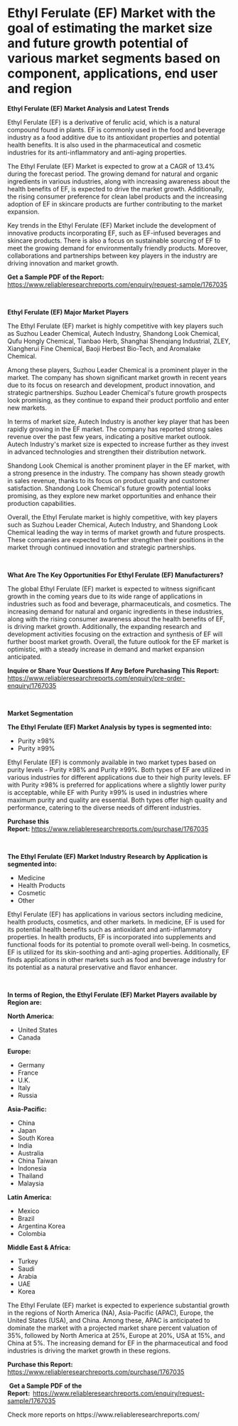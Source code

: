 <p><h1>Ethyl Ferulate (EF) Market with the goal of estimating the market size and future growth potential of various market segments based on component, applications, end user and region</h1></p><p><strong>Ethyl Ferulate (EF) Market Analysis and Latest Trends</strong></p>
<p><p>Ethyl Ferulate (EF) is a derivative of ferulic acid, which is a natural compound found in plants. EF is commonly used in the food and beverage industry as a food additive due to its antioxidant properties and potential health benefits. It is also used in the pharmaceutical and cosmetic industries for its anti-inflammatory and anti-aging properties.</p><p>The Ethyl Ferulate (EF) Market is expected to grow at a CAGR of 13.4% during the forecast period. The growing demand for natural and organic ingredients in various industries, along with increasing awareness about the health benefits of EF, is expected to drive the market growth. Additionally, the rising consumer preference for clean label products and the increasing adoption of EF in skincare products are further contributing to the market expansion.</p><p>Key trends in the Ethyl Ferulate (EF) Market include the development of innovative products incorporating EF, such as EF-infused beverages and skincare products. There is also a focus on sustainable sourcing of EF to meet the growing demand for environmentally friendly products. Moreover, collaborations and partnerships between key players in the industry are driving innovation and market growth.</p></p>
<p><strong>Get a Sample PDF of the Report:&nbsp;</strong> <a href="https://www.reliableresearchreports.com/enquiry/request-sample/1767035">https://www.reliableresearchreports.com/enquiry/request-sample/1767035</a></p>
<p>&nbsp;</p>
<p><strong>Ethyl Ferulate (EF) Major Market Players</strong></p>
<p><p>The Ethyl Ferulate (EF) market is highly competitive with key players such as Suzhou Leader Chemical, Autech Industry, Shandong Look Chemical, Qufu Hongly Chemical, Tianbao Herb, Shanghai Shenqiang Industrial, ZLEY, Xiangherui Fine Chemical, Baoji Herbest Bio-Tech, and Aromalake Chemical.</p><p>Among these players, Suzhou Leader Chemical is a prominent player in the market. The company has shown significant market growth in recent years due to its focus on research and development, product innovation, and strategic partnerships. Suzhou Leader Chemical's future growth prospects look promising, as they continue to expand their product portfolio and enter new markets.</p><p>In terms of market size, Autech Industry is another key player that has been rapidly growing in the EF market. The company has reported strong sales revenue over the past few years, indicating a positive market outlook. Autech Industry's market size is expected to increase further as they invest in advanced technologies and strengthen their distribution network.</p><p>Shandong Look Chemical is another prominent player in the EF market, with a strong presence in the industry. The company has shown steady growth in sales revenue, thanks to its focus on product quality and customer satisfaction. Shandong Look Chemical's future growth potential looks promising, as they explore new market opportunities and enhance their production capabilities.</p><p>Overall, the Ethyl Ferulate market is highly competitive, with key players such as Suzhou Leader Chemical, Autech Industry, and Shandong Look Chemical leading the way in terms of market growth and future prospects. These companies are expected to further strengthen their positions in the market through continued innovation and strategic partnerships.</p></p>
<p>&nbsp;</p>
<p><strong>What Are The Key Opportunities For Ethyl Ferulate (EF) Manufacturers?</strong></p>
<p><p>The global Ethyl Ferulate (EF) market is expected to witness significant growth in the coming years due to its wide range of applications in industries such as food and beverage, pharmaceuticals, and cosmetics. The increasing demand for natural and organic ingredients in these industries, along with the rising consumer awareness about the health benefits of EF, is driving market growth. Additionally, the expanding research and development activities focusing on the extraction and synthesis of EF will further boost market growth. Overall, the future outlook for the EF market is optimistic, with a steady increase in demand and market expansion anticipated.</p></p>
<p><strong>Inquire or Share Your Questions If Any Before Purchasing This Report:</strong> <a href="https://www.reliableresearchreports.com/enquiry/pre-order-enquiry/1767035">https://www.reliableresearchreports.com/enquiry/pre-order-enquiry/1767035</a></p>
<p>&nbsp;</p>
<p><strong>Market Segmentation</strong></p>
<p><strong>The Ethyl Ferulate (EF) Market Analysis by types is segmented into:</strong></p>
<p><ul><li>Purity ≥98%</li><li>Purity ≥99%</li></ul></p>
<p><p>Ethyl Ferulate (EF) is commonly available in two market types based on purity levels - Purity ≥98% and Purity ≥99%. Both types of EF are utilized in various industries for different applications due to their high purity levels. EF with Purity ≥98% is preferred for applications where a slightly lower purity is acceptable, while EF with Purity ≥99% is used in industries where maximum purity and quality are essential. Both types offer high quality and performance, catering to the diverse needs of different industries.</p></p>
<p><strong>Purchase this Report:&nbsp;</strong><a href="https://www.reliableresearchreports.com/purchase/1767035">https://www.reliableresearchreports.com/purchase/1767035</a></p>
<p>&nbsp;</p>
<p><strong>The Ethyl Ferulate (EF) Market Industry Research by Application is segmented into:</strong></p>
<p><ul><li>Medicine</li><li>Health Products</li><li>Cosmetic</li><li>Other</li></ul></p>
<p><p>Ethyl Ferulate (EF) has applications in various sectors including medicine, health products, cosmetics, and other markets. In medicine, EF is used for its potential health benefits such as antioxidant and anti-inflammatory properties. In health products, EF is incorporated into supplements and functional foods for its potential to promote overall well-being. In cosmetics, EF is utilized for its skin-soothing and anti-aging properties. Additionally, EF finds applications in other markets such as food and beverage industry for its potential as a natural preservative and flavor enhancer.</p></p>
<p>&nbsp;</p>
<p><strong>In terms of Region, the Ethyl Ferulate (EF) Market Players available by Region are:</strong></p>
<p>
    <p> <strong> North America: </strong>
        <ul>
            <li>United States</li>
            <li>Canada</li>
        </ul>
        </p> 
    <p> <strong> Europe: </strong>
        <ul>
            <li>Germany</li>
            <li>France</li>
            <li>U.K.</li>
            <li>Italy</li>
            <li>Russia</li>
        </ul>
        </p> 
    <p> <strong> Asia-Pacific: </strong>
        <ul>
            <li>China</li>
            <li>Japan</li>
            <li>South Korea</li>
            <li>India</li>
            <li>Australia</li>
            <li>China Taiwan</li>
            <li>Indonesia</li>
            <li>Thailand</li>
            <li>Malaysia</li>
        </ul>
        </p> 
    <p> <strong> Latin America: </strong>
        <ul>
            <li>Mexico</li>
            <li>Brazil</li>
            <li>Argentina Korea</li>
            <li>Colombia</li>
        </ul>
        </p> 
    <p> <strong> Middle East & Africa: </strong>
        <ul>
            <li>Turkey</li>
            <li>Saudi</li>
            <li>Arabia</li>
            <li>UAE</li>
            <li>Korea</li>
        </ul>
    </p>
    </p>
<p><p>The Ethyl Ferulate (EF) market is expected to experience substantial growth in the regions of North America (NA), Asia-Pacific (APAC), Europe, the United States (USA), and China. Among these, APAC is anticipated to dominate the market with a projected market share percent valuation of 35%, followed by North America at 25%, Europe at 20%, USA at 15%, and China at 5%. The increasing demand for EF in the pharmaceutical and food industries is driving the market growth in these regions.</p></p>
<p><strong>Purchase this Report: </strong><a href="https://www.reliableresearchreports.com/purchase/1767035">https://www.reliableresearchreports.com/purchase/1767035</a></p>
<p>&nbsp;<strong>Get a Sample PDF of the Report:&nbsp;&nbsp;</strong><a href="https://www.reliableresearchreports.com/enquiry/request-sample/1767035">https://www.reliableresearchreports.com/enquiry/request-sample/1767035</a></p>
<p><strong></strong></p>
<p>Check more reports on https://www.reliableresearchreports.com/</p>